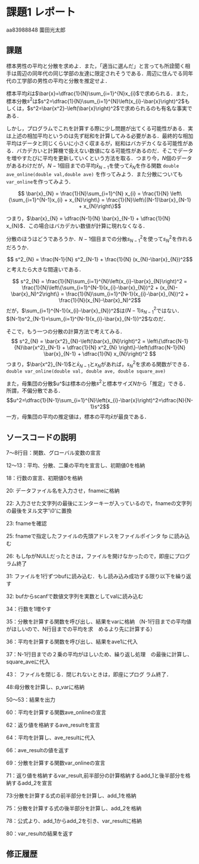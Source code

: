 # 課題1 レポート

aa83988848 薗田光太郎

## 課題

標本男性の平均と分散を求めよ．また，「適当に選んだ」と言っても所詮聞く相手は周辺の同年代の同じ学部の友達に限定されそうである．周辺に住んでる同年代の工学部の男性の平均と分散を推定せよ．
   
標本平均$\bar{x}$は$\bar{x}=\dfrac{1}{N}\sum_{i=1}^{N}x_{i}$で求められる．また，標本分散$s^2$は$s^2=\dfrac{1}{N}\sum_{i=1}^{N}\left(x_{i}-\bar{x}\right)^2$もしくは，$s^2=\bar{x^2}-\left(\bar{x}\right)^2$で求められるのも有名な事実である．

しかし，プログラムでこれを計算する際に少し問題が出てくる可能性がある．実は上述の相加平均というのは先ず総和を計算してみる必要がある．最終的な相加平均はデータと同じくらいに小さく収まるが，総和はバカデカくなる可能性がある．バカデカいと計算機で扱えない数値になる可能性があるのだ．そこでデータを増やすたびに平均を更新していくという方法を取る．つまり今，$N$個のデータがあるわけだが，$N-1$個目までの平均$\bar{x}_{N-1}$を使って$\bar{x}_{N}$を作る関数 `double ave_online(double val,double ave)` を作ってみよう．また分散についても `var_online`を作ってみよう．
   
$$ \bar{x}_{N} = \frac{1}{N}\sum_{i=1}^{N} x_{i} = \frac{1}{N} \left\{\sum_{i=1}^{N-1}x_{i} + x_{N}\right\} = \frac{1}{N}\left\{(N-1)\bar{x}_{N-1} + x_{N}\right\}$$
   
つまり，$\bar{x}_{N} = \dfrac{N-1}{N} \bar{x}_{N-1} + \dfrac{1}{N} x_{N}$．この場合はバカデカい数値が計算に現れなくなる．
   
分散のほうはどうであろうか．$N-1$個目までの分散$s^2_{N-1}$を使って$s^2_{N}$を作れるだろうか．
   
$$ s^2_{N} = \frac{N-1}{N} s^2_{N-1} + \frac{1}{N} (x_{N}-\bar{x}_{N})^2$$
と考えたら大きな間違いである．
   
$$ s^2_{N} = \frac{1}{N}\sum_{i=1}^{N}\left(x_{i}-\bar{x}_{N}\right)^2 = \frac{1}{N}\left\{\sum_{i=1}^{N-1}(x_{i}-\bar{x}_{N})^2 + (x_{N}-\bar{x}_N)^2\right\} = \frac{1}{N}\sum_{i=1}^{N-1}(x_{i}-\bar{x}_{N})^2 + \frac{1}{N}(x_{N}-\bar{x}_N)^2$$
だが，$\sum_{i=1}^{N-1}(x_{i}-\bar{x}_{N})^2$は$(N-1)s^2_{N-1}$ではない．$(N-1)s^2_{N-1}=\sum_{i=1}^{N-1}(x_{i}-\bar{x}_{N-1})^2$なのだ．

そこで，もう一つの分散の計算方法で考えてみる．
$$ s^2_{N} = \bar{x^2}_{N}-\left(\bar{x}_{N}\right)^2 = \left\{\dfrac{N-1}{N}\bar{x^2}_{N-1} + \dfrac{1}{N} x^2_{N} \right\}-\left(\dfrac{N-1}{N} \bar{x}_{N-1} + \dfrac{1}{N} x_{N}\right)^2 $$
つまり，$\bar{x^2}_{N-1}$と$\bar{x}_{N-1}$と$x_{N}$があれば，$s^2_{N}$を求める関数ができる．`double var_online(double val, double ave, double square_ave)`

また，母集団の分散$u^$は標本の分散$s^2$と標本サイズ$N$から「推定」できる．所謂，不偏分散である．
$$u^2=\dfrac{1}{N-1}\sum_{i=1}^{N}\left(x_{i}-\bar{x}\right)^2=\dfrac{N}{N-1}s^2$$
一方，母集団の平均の推定値は，標本の平均$\bar{x}$が最良である．

## ソースコードの説明
7～8行目：関数、グローバル変数の宣言

12～13：平均、分散、二乗の平均を宣言し、初期値0を格納

18：行数の宣言、初期値0を格納

20: データファイル名を入力させ，fnameに格納

22: 入力させた文字列の最後にエンターキーが入っているので，fnameの文字列の最後をヌル文字'\0'に置換

23: fnameを確認

25: fnameで指定したファイルの先頭アドレスをファイルポインタ fp に読み込む

26: もしfpがNULLだったときは，ファイルを開けなかったので，即座にプログラム終了

31: ファイルを1行ずつbufに読み込む．もし読み込み成功する限り以下を繰り返す

32: bufからscanfで数値文字列を実数としてvalに読み込む

34：行数を1増やす

35：分散を計算する関数を呼び出し、結果をvarに格納
（N-1行目までの平均値がほしいので、N行目までの平均を求　めるより先に計算する）

36：平均を計算する関数を呼び出し、結果をave1に代入

37：N-1行目までの２乗の平均がほしいため、繰り返し処理　の最後に計算し、square_aveに代入

43： ファイルを閉じる．閉じれないときは，即座にプログ ラム終了．

48:母分散を計算し、p_varに格納

50～53：結果を出力

60：平均を計算する関数ave_onlineの宣言

62：返り値を格納するave_resultを宣言

64：平均を計算し、ave_resultに代入

66：ave_resultの値を返す

69：分散を計算する関数var_onlineの宣言

71：返り値を格納するvar_result,前半部分の計算格納するadd_1と後半部分を格納するadd_2を宣言

73:分散を計算する式の前半部分を計算し、add_1を格納

75：分散を計算する式の後半部分を計算し、add_2を格納

78：公式より、add_1からadd_2を引き、var_resultに格納

80：var_resultの結果を返す
## 修正履歴

